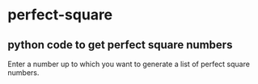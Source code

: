 # perfect-square
python code to get perfect square numbers
----------------------------------------------

Enter a number up to which you want to generate a list of perfect square numbers.
